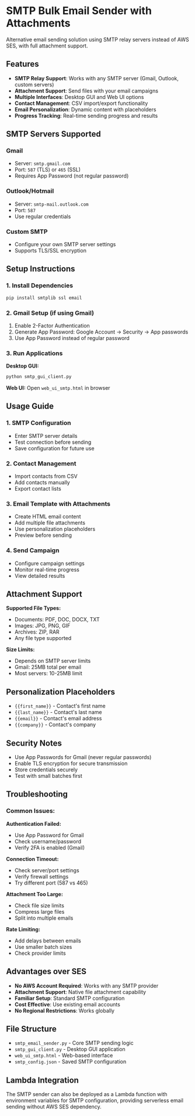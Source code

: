 # SMTP Bulk Email Sender with Attachments

Alternative email sending solution using SMTP relay servers instead of AWS SES, with full attachment support.

## Features

- **SMTP Relay Support**: Works with any SMTP server (Gmail, Outlook, custom servers)
- **Attachment Support**: Send files with your email campaigns
- **Multiple Interfaces**: Desktop GUI and Web UI options
- **Contact Management**: CSV import/export functionality
- **Email Personalization**: Dynamic content with placeholders
- **Progress Tracking**: Real-time sending progress and results

## SMTP Servers Supported

### Gmail
- Server: `smtp.gmail.com`
- Port: `587` (TLS) or `465` (SSL)
- Requires App Password (not regular password)

### Outlook/Hotmail
- Server: `smtp-mail.outlook.com`
- Port: `587`
- Use regular credentials

### Custom SMTP
- Configure your own SMTP server settings
- Supports TLS/SSL encryption

## Setup Instructions

### 1. Install Dependencies
```bash
pip install smtplib ssl email
```

### 2. Gmail Setup (if using Gmail)
1. Enable 2-Factor Authentication
2. Generate App Password: Google Account → Security → App passwords
3. Use App Password instead of regular password

### 3. Run Applications

**Desktop GUI:**
```bash
python smtp_gui_client.py
```

**Web UI:**
Open `web_ui_smtp.html` in browser

## Usage Guide

### 1. SMTP Configuration
- Enter SMTP server details
- Test connection before sending
- Save configuration for future use

### 2. Contact Management
- Import contacts from CSV
- Add contacts manually
- Export contact lists

### 3. Email Template with Attachments
- Create HTML email content
- Add multiple file attachments
- Use personalization placeholders
- Preview before sending

### 4. Send Campaign
- Configure campaign settings
- Monitor real-time progress
- View detailed results

## Attachment Support

**Supported File Types:**
- Documents: PDF, DOC, DOCX, TXT
- Images: JPG, PNG, GIF
- Archives: ZIP, RAR
- Any file type supported

**Size Limits:**
- Depends on SMTP server limits
- Gmail: 25MB total per email
- Most servers: 10-25MB limit

## Personalization Placeholders

- `{{first_name}}` - Contact's first name
- `{{last_name}}` - Contact's last name
- `{{email}}` - Contact's email address
- `{{company}}` - Contact's company

## Security Notes

- Use App Passwords for Gmail (never regular passwords)
- Enable TLS encryption for secure transmission
- Store credentials securely
- Test with small batches first

## Troubleshooting

### Common Issues:

**Authentication Failed:**
- Use App Password for Gmail
- Check username/password
- Verify 2FA is enabled (Gmail)

**Connection Timeout:**
- Check server/port settings
- Verify firewall settings
- Try different port (587 vs 465)

**Attachment Too Large:**
- Check file size limits
- Compress large files
- Split into multiple emails

**Rate Limiting:**
- Add delays between emails
- Use smaller batch sizes
- Check provider limits

## Advantages over SES

- **No AWS Account Required**: Works with any SMTP provider
- **Attachment Support**: Native file attachment capability
- **Familiar Setup**: Standard SMTP configuration
- **Cost Effective**: Use existing email accounts
- **No Regional Restrictions**: Works globally

## File Structure

- `smtp_email_sender.py` - Core SMTP sending logic
- `smtp_gui_client.py` - Desktop GUI application
- `web_ui_smtp.html` - Web-based interface
- `smtp_config.json` - Saved SMTP configuration

## Lambda Integration

The SMTP sender can also be deployed as a Lambda function with environment variables for SMTP configuration, providing serverless email sending without AWS SES dependency.